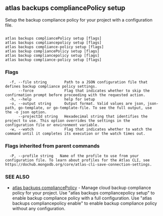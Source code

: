## atlas backups compliancePolicy setup

Setup the backup compliance policy for your project with a configuration file.



```

atlas backups compliancePolicy setup [flags]
atlas backups compliancepolicy setup [flags]
atlas backups compliance-policy setup [flags]
atlas backup compliancePolicy setup [flags]
atlas backup compliancepolicy setup [flags]
atlas backup compliance-policy setup [flags]
```



### Flags

```
  -f, --file string        Path to a JSON configuration file that defines backup compliance policy settings.
      --force              Flag that indicates whether to skip the confirmation prompt before proceeding with the requested action.
  -h, --help               help for setup
  -o, --output string      Output format. Valid values are json, json-path, go-template, or go-template-file. To see the full output, use the -o json option.
      --projectId string   Hexadecimal string that identifies the project to use. This option overrides the settings in the configuration file or environment variable.
  -w, --watch              Flag that indicates whether to watch the command until it completes its execution or the watch times out.

```


### Flags inherited from parent commands

```
  -P, --profile string   Name of the profile to use from your configuration file. To learn about profiles for the Atlas CLI, see https://dochub.mongodb.org/core/atlas-cli-save-connection-settings.

```

### SEE ALSO


* [atlas backups compliancePolicy](atlas_backups_compliancePolicy.md)	- Manage cloud backup compliance policy for your project. Use "atlas backups compliancepolicy setup" to enable backup compliance policy with a full configuration. Use "atlas backups compliancepolicy enable" to enable backup compliance policy without any configuration.



